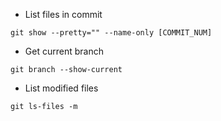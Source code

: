 - List files in commit 
  
```
git show --pretty="" --name-only [COMMIT_NUM]
```

- Get current branch
  
```
git branch --show-current
```

- List modified files

```
git ls-files -m
```